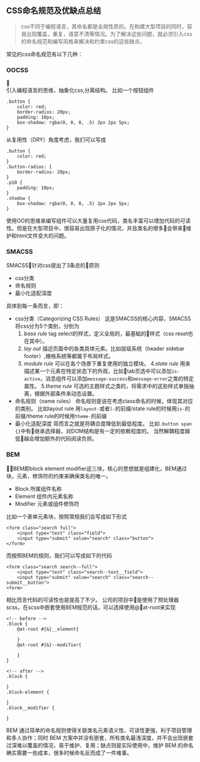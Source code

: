 ## CSS命名规范及优缺点总结

> css不同于编程语言，其命名都是全局性质的。在构建大型项目的同时，容易出现覆盖，重复，语意不清等情况。为了解决这些问题，就必须引入css的命名规范和编写风格来解决和约束css的这些缺点。

常见的css命名规范有以下几种：

### OOCSS
   
    引入编程语言的思维，抽象化css,分离结构。
    比如一个按钮组件

    .button {
        color: red;
        border-radios: 20px;
        padding: 10px;
        box-shadow: rgba(0, 0, 0, .5) 2px 2px 5px;
    }
从复用性（DRY）角度考虑，我们可以写成

    .button {
        color: red;
    }
    .button-radios: {
        border-radios: 20px;
    }
    .p10 {
        padding: 10px;
    }
    .shadow {
        box-shadow: rgba(0, 0, 0, .5) 2px 2px 5px;
    }

使用OO的思维来编写组件可以大量复用css代码，类名丰富可以增加代码的可读性。但是在大型项目中，很容易出现原子化的情况，并且类名的增多会带来维护和html文件变大的问题。

### SMACSS

SMACSS针对css提出了3条总的原则
* css分类
* 命名规则
* 最小化适配深度

具体到每一条而言，即：

- css分类（Categorizing CSS Rules）
这是SMACSS的核心内容，SMACSS将css分为5个类别，分别为
    1. _base rule_ tag select的样式，定义全局的，最基础的样式（css reset也在其中）。
    2. _lay out_ 描述页面中的各类具体元素。比如层级系统（header sidebar footer）,栅格系统等都属于布局样式。
    3. _module rule_ 可以在各个场景下重复使用的独立模块。
    4._state rule_ 用来描述某一个元素在特定状态下的外观，比如tab页选中可以添加`is-active`，消息组件可以添加`message-success`和`message-error`之类的特定属性。
    5._theme rule_ 可选的主题样式之类的，将需求中的这些样式单独抽离，根据外部条件来动态设置。
- 命名规则（name rules）
    命名规则是说在考虑class命名的时候，体现其对应的类别。
    比如layout rule 用`layout-`或者`l-`的前缀/state rule的时候用`is-`的前缀/theme rule的时候用`theme-`的前缀
- 最小化适配深度
    简而言之就是将耦合度降低到最低程度。
    比如`.button span {}`中有继承选择器，对DOM结构是有一定的依赖程度的。
    当然解耦程度越低越会增加额外的代码阅读负担。

### BEM 
BEM即block element modifier这三块，核心的思想就是组建化，BEM通过块，元素，修饰符的约束来确保类名的唯一。
* Block 所属组件名称
* Element 组件内元素名称
* Modifier 元素或组件修饰符

比如一个表单元素块，按照常规我们会写成如下形式
```
<form class="search full">
    <input type="text" class="field">
    <input type="submit" value="search" class="button">
</form>
```
而按照BEM的规则，我们可以写成如下的代码

```
<form class="search search--full">
    <input type="text" class="search--text__field">
    <input type="submit" value="search" class="search--submit__button">
<form>

```
相比而言代码的可读性也是提高了不少。
公司的项目中是使用了预处理器scss，在scss中嵌套使用BEM规范的话，可以选择使用@at-root来实现
```
<!-- before -->
.block {
    @at-root #{&}__element{

    }
    @at-root #{&}--modifier{

    }
}
```
```
<!-- after -->
.block {

}
.block-element {

}
.block__modifier {

}
```
BEM 通过简单的命名规则使得关联类名元素语义性、可读性更强，利于项目管理和多人协作；同时 BEM 方案中并没有嵌套，所有类名最浅深度，并不会出现嵌套过深难以覆盖的情况，易于维护、复用；缺点则是实际使用中，维护 BEM 的命名确实需要一些成本，很多时候命名反而成了一件难事。